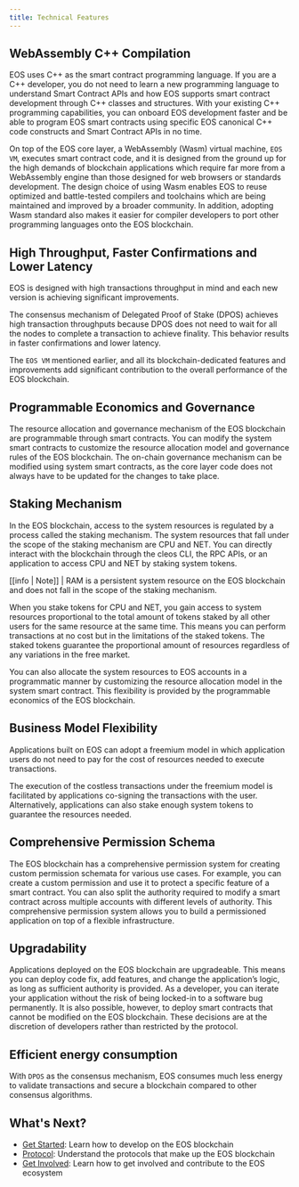 ```yaml
---
title: Technical Features
---
```


## WebAssembly C++ Compilation

EOS uses C++ as the smart contract programming language. If you are a C++ developer, you do not need to learn a new programming language to understand Smart Contract APIs and how EOS supports smart contract development through C++ classes and structures. With your existing C++ programming capabilities, you can onboard EOS development faster and be able to program EOS smart contracts using specific EOS canonical C++ code constructs and Smart Contract APIs in no time.  

On top of the EOS core layer, a WebAssembly (Wasm) virtual machine, `EOS VM`, executes smart contract code, and it is designed from the ground up for the high demands of blockchain applications which require far more from a WebAssembly engine than those designed for web browsers or standards development. The design choice of using Wasm enables EOS to reuse optimized and battle-tested compilers and toolchains which are being maintained and improved by a broader community. In addition, adopting Wasm standard also makes it easier for compiler developers to port other programming languages onto the EOS blockchain.

## High Throughput, Faster Confirmations and Lower Latency

EOS is designed with high transactions throughput in mind and each new version is achieving significant improvements.

The consensus mechanism of Delegated Proof of Stake (DPOS) achieves high transaction throughputs because DPOS does not need to wait for all the nodes to complete a transaction to achieve finality. This behavior results in faster confirmations and lower latency.

The `EOS VM` mentioned earlier, and all its blockchain-dedicated features and improvements add significant contribution to the overall performance of the EOS blockchain.

## Programmable Economics and Governance

The resource allocation and governance mechanism of the EOS blockchain are programmable through smart contracts. You can modify the system smart contracts to customize the resource allocation model and governance rules of the EOS blockchain. The on-chain governance mechanism can be modified using system smart contracts, as the core layer code does not always have to be updated for the changes to take place.

## Staking Mechanism

In the EOS blockchain, access to the system resources is regulated by a process called the staking mechanism. The system resources that fall under the scope of the staking mechanism are CPU and NET. You can directly interact with the blockchain through the cleos CLI, the RPC APIs, or an application to access CPU and NET by staking system tokens.

[[info | Note]]
| RAM is a persistent system resource on the EOS blockchain and does not fall in the scope of the staking mechanism.

When you stake tokens for CPU and NET, you gain access to system resources proportional to the total amount of tokens staked by all other users for the same resource at the same time. This means you can perform transactions at no cost but in the limitations of the staked tokens. The staked tokens guarantee the proportional amount of resources regardless of any variations in the free market.

You can also allocate the system resources to EOS accounts in a programmatic manner by customizing the resource allocation model in the system smart contract. This flexibility is provided by the programmable economics of the EOS blockchain.

## Business Model Flexibility

Applications built on EOS can adopt a freemium model in which application users do not need to pay for the cost of resources needed to execute transactions.

The execution of the costless transactions under the freemium model is facilitated by applications co-signing the transactions with the user. Alternatively, applications can also stake enough system tokens to guarantee the resources needed.

## Comprehensive Permission Schema

The EOS blockchain has a comprehensive permission system for creating custom permission schemata for various use cases. For example, you can create a custom permission and use it to protect a specific feature of a smart contract. You can also split the authority required to modify a smart contract across multiple accounts with different levels of authority. This comprehensive permission system allows you to build a permissioned application on top of a flexible infrastructure.

## Upgradability

Applications deployed on the EOS blockchain are upgradeable. This means you can deploy code fix, add features, and change the application’s logic, as long as sufficient authority is provided. As a developer, you can iterate your application without the risk of being locked-in to a software bug permanently. It is also possible, however, to deploy smart contracts that cannot be modified on the EOS blockchain. These decisions are at the discretion of developers rather than restricted by the protocol.

## Efficient energy consumption

With `DPOS` as the consensus mechanism, EOS consumes much less energy to validate transactions and secure a blockchain compared to other consensus algorithms.

## What's Next?

- [Get Started](../20_getting-started/index.md): Learn how to develop on the EOS blockchain
- [Protocol](../40_protocol/index.md): Understand the protocols that make up the EOS blockchain
- [Get Involved](../60_get-involved/index.md): Learn how to get involved and contribute to the EOS ecosystem